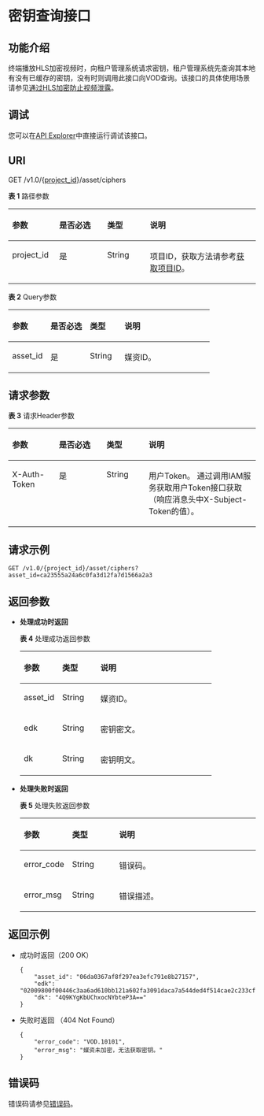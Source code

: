 # 密钥查询接口<a name="vod_04_0100"></a>

## 功能介绍<a name="zh-cn_topic_0128109924_zh-cn_topic_0127930889_section114814192538"></a>

终端播放HLS加密视频时，向租户管理系统请求密钥，租户管理系统先查询其本地有没有已缓存的密钥，没有时则调用此接口向VOD查询。该接口的具体使用场景请参见[通过HLS加密防止视频泄露](https://support.huaweicloud.com/bestpractice-vod/vod_10_0004.html)。

## 调试<a name="section1028841515252"></a>

您可以在[API Explorer](https://apiexplorer.developer.huaweicloud.com/apiexplorer/doc?product=VOD&api=getCipher)中直接运行调试该接口。

## URI<a name="zh-cn_topic_0128109924_zh-cn_topic_0127930889_section5241024145313"></a>

GET /v1.0/\{[project\_id](获取项目ID.md)\}/asset/ciphers

**表 1**  路径参数

<a name="table6869913124919"></a>
<table><thead align="left"><tr id="vod_04_0196_row58691013184917"><th class="cellrowborder" valign="top" width="18.98%" id="mcps1.2.5.1.1"><p id="vod_04_0196_p18869171324920"><a name="vod_04_0196_p18869171324920"></a><a name="vod_04_0196_p18869171324920"></a>参数</p>
</th>
<th class="cellrowborder" valign="top" width="19.400000000000002%" id="mcps1.2.5.1.2"><p id="vod_04_0196_p16174217193312"><a name="vod_04_0196_p16174217193312"></a><a name="vod_04_0196_p16174217193312"></a>是否必选</p>
</th>
<th class="cellrowborder" valign="top" width="17.299999999999997%" id="mcps1.2.5.1.3"><p id="vod_04_0196_p1386920134497"><a name="vod_04_0196_p1386920134497"></a><a name="vod_04_0196_p1386920134497"></a>类型</p>
</th>
<th class="cellrowborder" valign="top" width="44.32%" id="mcps1.2.5.1.4"><p id="vod_04_0196_p1386931394910"><a name="vod_04_0196_p1386931394910"></a><a name="vod_04_0196_p1386931394910"></a>说明</p>
</th>
</tr>
</thead>
<tbody><tr id="vod_04_0196_row1586931374911"><td class="cellrowborder" valign="top" width="18.98%" headers="mcps1.2.5.1.1 "><p id="vod_04_0196_p14253192105011"><a name="vod_04_0196_p14253192105011"></a><a name="vod_04_0196_p14253192105011"></a>project_id</p>
</td>
<td class="cellrowborder" valign="top" width="19.400000000000002%" headers="mcps1.2.5.1.2 "><p id="vod_04_0196_p18172181763318"><a name="vod_04_0196_p18172181763318"></a><a name="vod_04_0196_p18172181763318"></a>是</p>
</td>
<td class="cellrowborder" valign="top" width="17.299999999999997%" headers="mcps1.2.5.1.3 "><p id="vod_04_0196_p62548235018"><a name="vod_04_0196_p62548235018"></a><a name="vod_04_0196_p62548235018"></a>String</p>
</td>
<td class="cellrowborder" valign="top" width="44.32%" headers="mcps1.2.5.1.4 "><p id="vod_04_0196_p0254323500"><a name="vod_04_0196_p0254323500"></a><a name="vod_04_0196_p0254323500"></a>项目ID，获取方法请参考<a href="https://support.huaweicloud.com/usermanual-vod/vod_01_0058.html" target="_blank" rel="noopener noreferrer">获取项目ID</a>。</p>
</td>
</tr>
</tbody>
</table>

**表 2**  Query参数

<a name="zh-cn_topic_0128109924_zh-cn_topic_0127930889_table19206131"></a>
<table><thead align="left"><tr id="zh-cn_topic_0128109924_zh-cn_topic_0127930889_row16057184"><th class="cellrowborder" valign="top" width="19.02%" id="mcps1.2.5.1.1"><p id="zh-cn_topic_0128109924_zh-cn_topic_0127930889_p25563541"><a name="zh-cn_topic_0128109924_zh-cn_topic_0127930889_p25563541"></a><a name="zh-cn_topic_0128109924_zh-cn_topic_0127930889_p25563541"></a>参数</p>
</th>
<th class="cellrowborder" valign="top" width="19.61%" id="mcps1.2.5.1.2"><p id="p53291172020"><a name="p53291172020"></a><a name="p53291172020"></a>是否必选</p>
</th>
<th class="cellrowborder" valign="top" width="17.16%" id="mcps1.2.5.1.3"><p id="zh-cn_topic_0128109924_zh-cn_topic_0127930889_p17343428"><a name="zh-cn_topic_0128109924_zh-cn_topic_0127930889_p17343428"></a><a name="zh-cn_topic_0128109924_zh-cn_topic_0127930889_p17343428"></a>类型</p>
</th>
<th class="cellrowborder" valign="top" width="44.21%" id="mcps1.2.5.1.4"><p id="zh-cn_topic_0128109924_zh-cn_topic_0127930889_p57380926"><a name="zh-cn_topic_0128109924_zh-cn_topic_0127930889_p57380926"></a><a name="zh-cn_topic_0128109924_zh-cn_topic_0127930889_p57380926"></a>说明</p>
</th>
</tr>
</thead>
<tbody><tr id="zh-cn_topic_0128109924_zh-cn_topic_0127930889_row30822828"><td class="cellrowborder" valign="top" width="19.02%" headers="mcps1.2.5.1.1 "><p id="zh-cn_topic_0128109924_zh-cn_topic_0127930889_p13621136"><a name="zh-cn_topic_0128109924_zh-cn_topic_0127930889_p13621136"></a><a name="zh-cn_topic_0128109924_zh-cn_topic_0127930889_p13621136"></a>asset_id</p>
</td>
<td class="cellrowborder" valign="top" width="19.61%" headers="mcps1.2.5.1.2 "><p id="p53151142014"><a name="p53151142014"></a><a name="p53151142014"></a>是</p>
</td>
<td class="cellrowborder" valign="top" width="17.16%" headers="mcps1.2.5.1.3 "><p id="zh-cn_topic_0128109924_zh-cn_topic_0127930889_p46380963"><a name="zh-cn_topic_0128109924_zh-cn_topic_0127930889_p46380963"></a><a name="zh-cn_topic_0128109924_zh-cn_topic_0127930889_p46380963"></a>String</p>
</td>
<td class="cellrowborder" valign="top" width="44.21%" headers="mcps1.2.5.1.4 "><p id="zh-cn_topic_0128109924_zh-cn_topic_0127930889_p29570261"><a name="zh-cn_topic_0128109924_zh-cn_topic_0127930889_p29570261"></a><a name="zh-cn_topic_0128109924_zh-cn_topic_0127930889_p29570261"></a>媒资ID。</p>
</td>
</tr>
</tbody>
</table>

## 请求参数<a name="zh-cn_topic_0128109924_zh-cn_topic_0127930889_section7297229175319"></a>

**表 3**  请求Header参数

<a name="HeaderParameter"></a>
<table><thead align="left"><tr id="vod_04_0196_row1359311223199"><th class="cellrowborder" valign="top" width="18.89%" id="mcps1.2.5.1.1"><p id="vod_04_0196_p959302213191"><a name="vod_04_0196_p959302213191"></a><a name="vod_04_0196_p959302213191"></a>参数</p>
</th>
<th class="cellrowborder" valign="top" width="19.23%" id="mcps1.2.5.1.2"><p id="vod_04_0196_p10968335203313"><a name="vod_04_0196_p10968335203313"></a><a name="vod_04_0196_p10968335203313"></a>是否必选</p>
</th>
<th class="cellrowborder" valign="top" width="17.04%" id="mcps1.2.5.1.3"><p id="vod_04_0196_p6594132291914"><a name="vod_04_0196_p6594132291914"></a><a name="vod_04_0196_p6594132291914"></a>类型</p>
</th>
<th class="cellrowborder" valign="top" width="44.84%" id="mcps1.2.5.1.4"><p id="vod_04_0196_p1659492213198"><a name="vod_04_0196_p1659492213198"></a><a name="vod_04_0196_p1659492213198"></a>说明</p>
</th>
</tr>
</thead>
<tbody><tr id="vod_04_0196_row5593132218192"><td class="cellrowborder" valign="top" width="18.89%" headers="mcps1.2.5.1.1 "><p id="vod_04_0196_p959417226199"><a name="vod_04_0196_p959417226199"></a><a name="vod_04_0196_p959417226199"></a>X-Auth-Token</p>
</td>
<td class="cellrowborder" valign="top" width="19.23%" headers="mcps1.2.5.1.2 "><p id="vod_04_0196_p189688351336"><a name="vod_04_0196_p189688351336"></a><a name="vod_04_0196_p189688351336"></a>是</p>
</td>
<td class="cellrowborder" valign="top" width="17.04%" headers="mcps1.2.5.1.3 "><p id="vod_04_0196_p5594132231911"><a name="vod_04_0196_p5594132231911"></a><a name="vod_04_0196_p5594132231911"></a>String</p>
</td>
<td class="cellrowborder" valign="top" width="44.84%" headers="mcps1.2.5.1.4 "><p id="vod_04_0196_p1159416229196"><a name="vod_04_0196_p1159416229196"></a><a name="vod_04_0196_p1159416229196"></a>用户Token。 通过调用IAM服务获取用户Token接口获取（响应消息头中X-Subject-Token的值）。</p>
</td>
</tr>
</tbody>
</table>

## 请求示例<a name="zh-cn_topic_0128109924_zh-cn_topic_0127930889_section1249493515311"></a>

```
GET /v1.0/{project_id}/asset/ciphers?asset_id=ca23555a24a6c0fa3d12fa7d1566a2a3
```

## 返回参数<a name="section12889132584818"></a>

-   **处理成功时返回**

    **表 4**  处理成功返回参数

    <a name="zh-cn_topic_0128109924_zh-cn_topic_0127930889_table17829578"></a>
    <table><thead align="left"><tr id="zh-cn_topic_0128109924_zh-cn_topic_0127930889_row36608226"><th class="cellrowborder" valign="top" width="20%" id="mcps1.2.4.1.1"><p id="zh-cn_topic_0128109924_zh-cn_topic_0127930889_p12476353"><a name="zh-cn_topic_0128109924_zh-cn_topic_0127930889_p12476353"></a><a name="zh-cn_topic_0128109924_zh-cn_topic_0127930889_p12476353"></a>参数</p>
    </th>
    <th class="cellrowborder" valign="top" width="20%" id="mcps1.2.4.1.2"><p id="zh-cn_topic_0128109924_zh-cn_topic_0127930889_p51649700"><a name="zh-cn_topic_0128109924_zh-cn_topic_0127930889_p51649700"></a><a name="zh-cn_topic_0128109924_zh-cn_topic_0127930889_p51649700"></a>类型</p>
    </th>
    <th class="cellrowborder" valign="top" width="60%" id="mcps1.2.4.1.3"><p id="zh-cn_topic_0128109924_zh-cn_topic_0127930889_p3951668"><a name="zh-cn_topic_0128109924_zh-cn_topic_0127930889_p3951668"></a><a name="zh-cn_topic_0128109924_zh-cn_topic_0127930889_p3951668"></a>说明</p>
    </th>
    </tr>
    </thead>
    <tbody><tr id="zh-cn_topic_0128109924_zh-cn_topic_0127930889_row33716833"><td class="cellrowborder" valign="top" width="20%" headers="mcps1.2.4.1.1 "><p id="zh-cn_topic_0128109924_zh-cn_topic_0127930889_p46708959"><a name="zh-cn_topic_0128109924_zh-cn_topic_0127930889_p46708959"></a><a name="zh-cn_topic_0128109924_zh-cn_topic_0127930889_p46708959"></a>asset_id</p>
    </td>
    <td class="cellrowborder" valign="top" width="20%" headers="mcps1.2.4.1.2 "><p id="zh-cn_topic_0128109924_zh-cn_topic_0127930889_p38413446"><a name="zh-cn_topic_0128109924_zh-cn_topic_0127930889_p38413446"></a><a name="zh-cn_topic_0128109924_zh-cn_topic_0127930889_p38413446"></a>String</p>
    </td>
    <td class="cellrowborder" valign="top" width="60%" headers="mcps1.2.4.1.3 "><p id="zh-cn_topic_0128109924_zh-cn_topic_0127930889_p25329374"><a name="zh-cn_topic_0128109924_zh-cn_topic_0127930889_p25329374"></a><a name="zh-cn_topic_0128109924_zh-cn_topic_0127930889_p25329374"></a>媒资ID。</p>
    </td>
    </tr>
    <tr id="zh-cn_topic_0128109924_zh-cn_topic_0127930889_row63096163"><td class="cellrowborder" valign="top" width="20%" headers="mcps1.2.4.1.1 "><p id="zh-cn_topic_0128109924_zh-cn_topic_0127930889_p10515579"><a name="zh-cn_topic_0128109924_zh-cn_topic_0127930889_p10515579"></a><a name="zh-cn_topic_0128109924_zh-cn_topic_0127930889_p10515579"></a>edk</p>
    </td>
    <td class="cellrowborder" valign="top" width="20%" headers="mcps1.2.4.1.2 "><p id="zh-cn_topic_0128109924_zh-cn_topic_0127930889_p4805945"><a name="zh-cn_topic_0128109924_zh-cn_topic_0127930889_p4805945"></a><a name="zh-cn_topic_0128109924_zh-cn_topic_0127930889_p4805945"></a>String</p>
    </td>
    <td class="cellrowborder" valign="top" width="60%" headers="mcps1.2.4.1.3 "><p id="zh-cn_topic_0128109924_zh-cn_topic_0127930889_p46455584"><a name="zh-cn_topic_0128109924_zh-cn_topic_0127930889_p46455584"></a><a name="zh-cn_topic_0128109924_zh-cn_topic_0127930889_p46455584"></a>密钥密文。</p>
    </td>
    </tr>
    <tr id="zh-cn_topic_0128109924_zh-cn_topic_0127930889_row49997107"><td class="cellrowborder" valign="top" width="20%" headers="mcps1.2.4.1.1 "><p id="zh-cn_topic_0128109924_zh-cn_topic_0127930889_p23233871"><a name="zh-cn_topic_0128109924_zh-cn_topic_0127930889_p23233871"></a><a name="zh-cn_topic_0128109924_zh-cn_topic_0127930889_p23233871"></a>dk</p>
    </td>
    <td class="cellrowborder" valign="top" width="20%" headers="mcps1.2.4.1.2 "><p id="zh-cn_topic_0128109924_zh-cn_topic_0127930889_p33200472"><a name="zh-cn_topic_0128109924_zh-cn_topic_0127930889_p33200472"></a><a name="zh-cn_topic_0128109924_zh-cn_topic_0127930889_p33200472"></a>String</p>
    </td>
    <td class="cellrowborder" valign="top" width="60%" headers="mcps1.2.4.1.3 "><p id="zh-cn_topic_0128109924_zh-cn_topic_0127930889_p2895395"><a name="zh-cn_topic_0128109924_zh-cn_topic_0127930889_p2895395"></a><a name="zh-cn_topic_0128109924_zh-cn_topic_0127930889_p2895395"></a>密钥明文。</p>
    </td>
    </tr>
    </tbody>
    </table>

-   **处理失败时返回**

    **表 5**  处理失败返回参数

    <a name="table8107146194412"></a>
    <table><thead align="left"><tr id="row16107862441"><th class="cellrowborder" valign="top" width="20%" id="mcps1.2.4.1.1"><p id="p1412466124414"><a name="p1412466124414"></a><a name="p1412466124414"></a>参数</p>
    </th>
    <th class="cellrowborder" valign="top" width="20%" id="mcps1.2.4.1.2"><p id="p121241568444"><a name="p121241568444"></a><a name="p121241568444"></a>类型</p>
    </th>
    <th class="cellrowborder" valign="top" width="60%" id="mcps1.2.4.1.3"><p id="p1312414674420"><a name="p1312414674420"></a><a name="p1312414674420"></a>说明</p>
    </th>
    </tr>
    </thead>
    <tbody><tr id="row13124116124413"><td class="cellrowborder" valign="top" width="20%" headers="mcps1.2.4.1.1 "><p id="p11240634415"><a name="p11240634415"></a><a name="p11240634415"></a>error_code</p>
    </td>
    <td class="cellrowborder" valign="top" width="20%" headers="mcps1.2.4.1.2 "><p id="p414018615446"><a name="p414018615446"></a><a name="p414018615446"></a>String</p>
    </td>
    <td class="cellrowborder" valign="top" width="60%" headers="mcps1.2.4.1.3 "><p id="p161241669445"><a name="p161241669445"></a><a name="p161241669445"></a>错误码。</p>
    </td>
    </tr>
    <tr id="row01401168446"><td class="cellrowborder" valign="top" width="20%" headers="mcps1.2.4.1.1 "><p id="p171409604412"><a name="p171409604412"></a><a name="p171409604412"></a>error_msg</p>
    </td>
    <td class="cellrowborder" valign="top" width="20%" headers="mcps1.2.4.1.2 "><p id="p91404614444"><a name="p91404614444"></a><a name="p91404614444"></a>String</p>
    </td>
    <td class="cellrowborder" valign="top" width="60%" headers="mcps1.2.4.1.3 "><p id="p16140666447"><a name="p16140666447"></a><a name="p16140666447"></a>错误描述。</p>
    </td>
    </tr>
    </tbody>
    </table>


## 返回示例<a name="section1357781005"></a>

-   成功时返回（200 OK）

    ```
    {
        "asset_id": "06da0367af8f297ea3efc791e8b27157",
        "edk": "02009800f00446c3aa6ad610bb121a602fa3091daca7a544ded4f514cae2c233cf51f3d88de64712242a8468042db19b4282e0d7196a8d4df6150169debb5d077527fad983e14174f1ab5430958ca4903187321f0a3406284bf938b64de95ddd3db438df9ddae98d347058969fd39be5049a0a5830396432303366352d313235362d346265322d626539642d38313164333363336630353200000000f9776c60d33706c68195bc64934f94ee28fbfdf03e5fbb65c5450599d6aa4807",
        "dk": "4Q9KYgKbUChxocNYbteP3A=="
    }
    ```

-   失败时返回 （404 Not Found）

    ```
    {
        "error_code": "VOD.10101",
        "error_msg": "媒资未加密，无法获取密钥。"
    }
    ```


## 错误码<a name="section569214377267"></a>

错误码请参见[错误码](错误码.md)。

